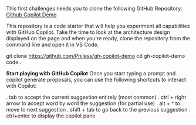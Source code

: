 This first challenges needs you to clone the following GitHub Repository: [Github Copilot Demo](https://github.com/Philess/gh-copilot-demo)

This repository is a code starter that will help you experiment all capabilities with GitHub Copilot. Take the time to look at the architecture design displayed on the page and when you're ready, clone the repository from the command line and open it in VS Code.

git clone https://github.com/Philess/gh-copilot-demo
cd gh-copilot-demo
code .

**Start playing with GitHub Copilot**
Once you start typing a prompt and copilot generate proposals, you can use the following shortcuts to interact with Copilot:

. tab to accept the current suggestion entirely (most common)
. ctrl + right arrow to accept word by word the suggestion (for partial use)
. alt + ^ to move to next suggestion
. shift + tab to go back to the previous suggestion
. ctrl+enter to display the copilot pane
